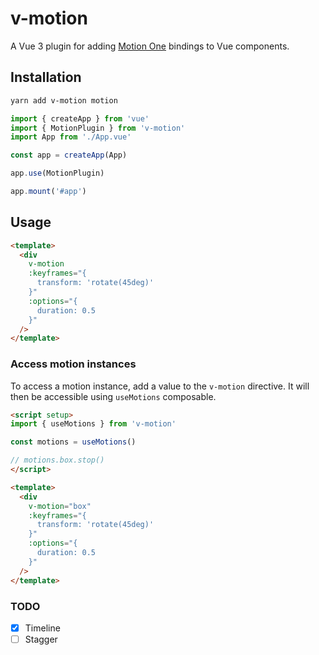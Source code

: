 # v-motion

A Vue 3 plugin for adding [Motion One](https://motion.dev/) bindings to Vue components.

## Installation

```sh
yarn add v-motion motion
```

```ts
import { createApp } from 'vue'
import { MotionPlugin } from 'v-motion'
import App from './App.vue'

const app = createApp(App)

app.use(MotionPlugin)

app.mount('#app')
```

## Usage

```html
<template>
  <div
    v-motion
    :keyframes="{
      transform: 'rotate(45deg)'
    }"
    :options="{
      duration: 0.5
    }"
  />
</template>
```

### Access motion instances

To access a motion instance, add a value to the `v-motion` directive. It will then be accessible using `useMotions` composable.

```html
<script setup>
import { useMotions } from 'v-motion'

const motions = useMotions()

// motions.box.stop()
</script>

<template>
  <div
    v-motion="box"
    :keyframes="{
      transform: 'rotate(45deg)'
    }"
    :options="{
      duration: 0.5
    }"
  />
</template>
```

### TODO
- [x] Timeline
- [ ] Stagger